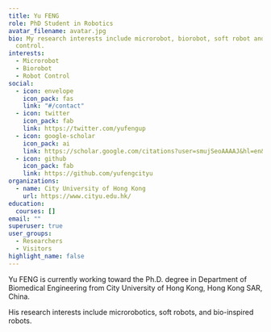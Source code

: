 ```yaml
---
title: Yu FENG
role: PhD Student in Robotics
avatar_filename: avatar.jpg
bio: My research interests include microrobot, biorobot, soft robot and robot
  control.
interests:
  - Microrobot
  - Biorobot
  - Robot Control
social:
  - icon: envelope
    icon_pack: fas
    link: "#/contact"
  - icon: twitter
    icon_pack: fab
    link: https://twitter.com/yufengup
  - icon: google-scholar
    icon_pack: ai
    link: https://scholar.google.com/citations?user=smujSeoAAAAJ&hl=en&authuser=2
  - icon: github
    icon_pack: fab
    link: https://github.com/yufengcityu
organizations:
  - name: City University of Hong Kong
    url: https://www.cityu.edu.hk/
education:
  courses: []
email: ""
superuser: true
user_groups:
  - Researchers
  - Visitors
highlight_name: false
---
```

Yu FENG is currently working toward the Ph.D. degree in Department of Biomedical Engineering from City University of Hong Kong, Hong Kong SAR, China.

His research interests include microrobotics, soft robots, and bio-inspired robots.